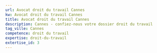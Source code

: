 ```yaml
---
url: Avocat droit du travail Cannes
kw: Avocat droit du travail Cannes
title: Avocat droit du travail Cannes
description: Cannes - confiez-nous votre dossier droit du travail
tag_ville: Cannes
competence: droit du travail
expertise: droit-du-travail
extertise_id: 3
---
```

